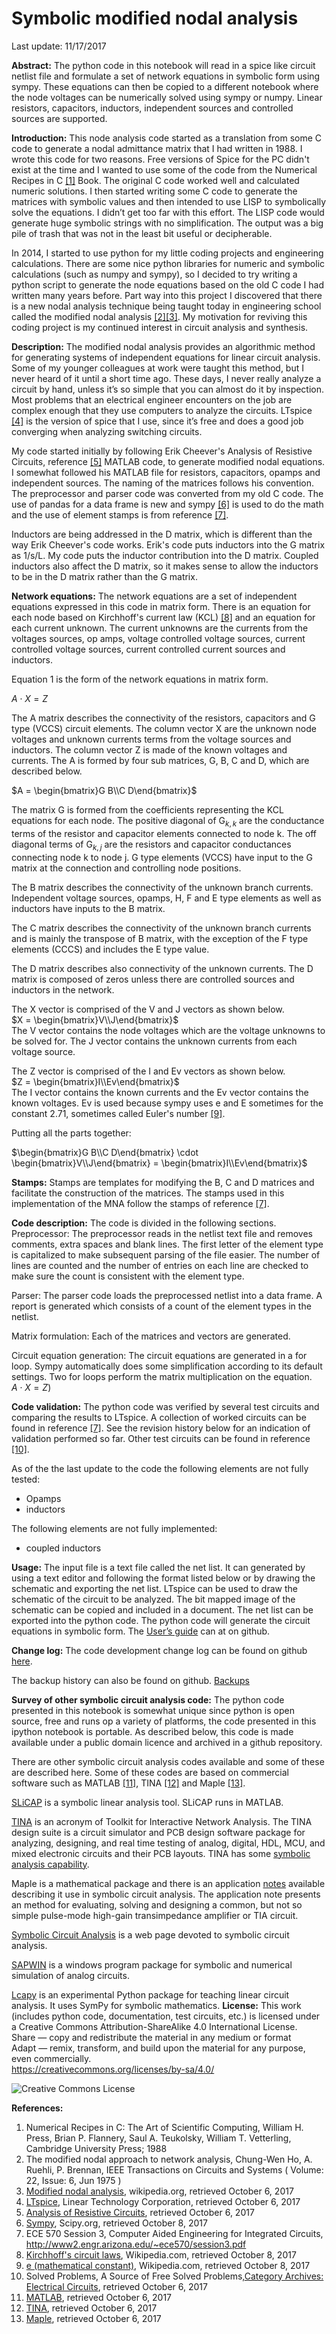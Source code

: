 # Symbolic modified nodal analysis
Last update: 11/17/2017

**Abstract:** The python code in this notebook will read in a spice like circuit netlist file and formulate a set of network equations in symbolic form using sympy. These equations can then be copied to a different notebook where the node voltages can be numerically solved using sympy or numpy.  Linear resistors, capacitors, inductors, independent sources and controlled sources are supported.

**Introduction:** This node analysis code started as a translation from some C code to generate a nodal admittance matrix that I had written in 1988.  I wrote this code for two reasons.  Free versions of Spice for the PC didn't exist at the time and I wanted to use some of the code from the Numerical Recipes in C [[1]](#ref1) Book.  The original C code worked well and calculated numeric solutions.  I then started writing some C code to generate the matrices with symbolic values and then intended to use LISP to symbolically solve the equations.  I didn’t get too far with this effort.  The LISP code would generate huge symbolic strings with no simplification.  The output was a big pile of trash that was not in the least bit useful or decipherable.

In 2014, I started to use python for my little coding projects and engineering calculations.  There are some nice python libraries for numeric and symbolic calculations (such as numpy and sympy), so I decided to try writing a python script to generate the node equations based on the old C code I had written many years before.  Part way into this project I discovered that there is a new nodal analysis technique being taught today in engineering school called the modified nodal analysis [[2]](#ref2)[[3]](#ref3).  My motivation for reviving this coding project is my continued interest in circuit analysis and synthesis.  

**Description:** The modified nodal analysis provides an algorithmic method for generating systems of independent equations for linear circuit analysis.  Some of my younger colleagues at work were taught this method, but I never heard of it until a short time ago.  These days, I never really analyze a circuit by hand, unless it’s so simple that you can almost do it by inspection.  Most problems that an electrical engineer encounters on the job are complex enough that they use computers to analyze the circuits.  LTspice [[4]](#ref4) is the version of spice that I use, since it’s free and does a good job converging when analyzing switching circuits.

My code started initially by following Erik Cheever's Analysis of Resistive Circuits, reference [[5]](#ref5) MATLAB code, to generate modified nodal equations. I somewhat followed his MATLAB file for resistors, capacitors, opamps and independent sources.  The naming of the matrices follows his convention.  The preprocessor and parser code was converted from my old C code.  The use of pandas for a data frame is new and sympy [[6]](#ref6) is used to do the math and the use of element stamps is from reference [[7]](#ref7).

Inductors are being addressed in the D matrix, which is different than the way Erik Cheever's code works.  Erik's code puts inductors into the G matrix as 1/s/L.  My code puts the inductor contribution into the D matrix.  Coupled inductors also affect the D matrix, so it makes sense to allow the inductors to be in the D matrix rather than the G matrix.

**Network equations:** The network equations are a set of independent equations expressed in this code in matrix form.  There is an equation for each node based on Kirchhoff's current law (KCL) [[8]](#ref8) and an equation for each current unknown.   The current unknowns are the currents from the voltages sources, op amps, voltage controlled voltage sources, current controlled voltage sources, current controlled current sources and inductors.

Equation 1 is the form of  the network equations in matrix form.  

$A\cdot X = Z \tag{1}$

The A matrix describes the connectivity of the resistors, capacitors and G type (VCCS) circuit elements.  The column vector X are the unknown node voltages and unknown currents terms from the voltage sources and inductors.  The column vector Z is made of the known voltages and currents.  The A is formed by four sub matrices, G, B, C and D, which are described below.

$A = \begin{bmatrix}G B\\C D\end{bmatrix}$

The matrix G is formed from the coefficients representing the KCL equations for each node.
The positive diagonal of G$_{k,k}$ are the conductance terms of the resistor and capacitor elements connected to node k.  The off diagonal terms of G$_{k,j}$ are the resistors and capacitor conductances connecting node k to node j.  G type elements (VCCS) have input to the G matrix at the connection and controlling node positions.

The B matrix describes the connectivity of the unknown branch currents.  Independent voltage sources, opamps, H, F and E type elements as well as inductors have inputs to the B matrix.

The C matrix describes the connectivity of the unknown branch currents and is mainly the transpose of B matrix, with the exception of the F type elements (CCCS) and includes the E type value. 

The D matrix describes also connectivity of the unknown currents.  The D matrix is composed of zeros unless there are controlled sources and inductors in the network.

The X vector is comprised of the V and J vectors as shown below.   
$X = \begin{bmatrix}V\\J\end{bmatrix}$  
The V vector contains the node voltages which are the voltage unknowns to be solved for.  The J vector contains the unknown currents from each voltage source.

The Z vector is comprised of the I and Ev vectors as shown below.  
$Z = \begin{bmatrix}I\\Ev\end{bmatrix}$  
The I vector contains the known currents and the Ev vector contains the known voltages.  Ev is used because sympy uses e and E sometimes for the constant 2.71, sometimes called Euler's number [[9]](#ref9).

Putting all the parts together:

$\begin{bmatrix}G B\\C D\end{bmatrix} \cdot \begin{bmatrix}V\\J\end{bmatrix} = \begin{bmatrix}I\\Ev\end{bmatrix}$

**Stamps:** Stamps are templates for modifying the B, C and D matrices and facilitate the construction of the matrices. The stamps used in this implementation of the MNA follow the stamps of reference [[7]](#ref7).  

**Code description:**  The code is divided in the following sections.  
Preprocessor:  The preprocessor reads in the netlist text file and removes comments, extra spaces and blank lines.  The first letter of the element type is capitalized to make subsequent parsing of the file easier.  The number of lines are counted and the number of entries on each line are checked to make sure the count is consistent with the element type.

Parser:  The parser code loads the preprocessed netlist into a data frame.  A report is generated which consists of a count of the element types in the netlist. 

Matrix formulation: Each of the matrices and vectors are generated.  

Circuit equation generation:  The circuit equations are generated in a for loop.  Sympy automatically does some simplification according to its default settings.  Two for loops perform the matrix multiplication on the equation.  
$A\cdot X = Z \tag{2})$

**Code validation:**  The python code was verified by several test circuits and comparing the results to LTspice.  A collection of worked circuits can be found in reference [[7]](#ref7).  See the revision history below for an indication of validation performed so far.  Other test circuits can be found in reference [[10]](#ref10).

As of the the last update to the code the following elements are not fully tested:  
- Opamps
- inductors  

The following elements are not fully implemented:  
- coupled inductors

**Usage:**  The input file is a text file called the net list.  It can generated by using a text editor and following the format listed below or by drawing the schematic and exporting the net list.  LTspice can be used to draw the schematic of the circuit to be analyzed.  The bit mapped image of the schematic can be copied and included in a document.  The net list can be exported into the python code.  The python code will generate the circuit equations in symbolic form.  The [User’s guide](https://github.com/Tiburonboy/Node-Analysis/blob/master/user_guide.md) can at on github.

**Change log:**  The code development change log can be found on github [here](https://github.com/Tiburonboy/Node-Analysis/blob/master/Change%20Log.md).

The backup history can also be found on github.
[Backups](https://github.com/Tiburonboy/Node-Analysis/tree/master/backup)

**Survey of other symbolic circuit analysis code:**  The python code presented in this notebook is somewhat unique since python is open source, free and runs op a variety of platforms, the code presented in this ipython notebook is portable.  As described below, this code is made available under a public domain licence and archived in a github repository.  

There are other symbolic circuit analysis codes available and some of these are described here.  Some of these codes are based on commercial software such as MATLAB [[11]](#ref11), TINA  [[12]](#ref12) and Maple [[13]](#ref13).  

[SLiCAP](https://www.analog-electronics.eu/slicap/slicap.html) is a symbolic linear analysis tool.  SLiCAP runs in MATLAB.  

[TINA](https://www.tina.com) is an acronym of Toolkit for Interactive Network Analysis.  The TINA design suite is a circuit simulator and PCB design software package for analyzing, designing, and real time testing of analog, digital, HDL, MCU, and mixed electronic circuits and their PCB layouts. TINA has some [symbolic analysis capability](https://www.tina.com/symbolic-analysis).

Maple is a mathematical package and there is an application [notes](https://www.maplesoft.com/applications/view.aspx?SID=1427) available describing it use in symbolic circuit analysis. The application note presents an method for evaluating, solving and designing a common, but not so simple pulse-mode high-gain transimpedance amplifier or TIA circuit. 

[Symbolic Circuit Analysis](https://rodanski.net/ben/work/symbolic/index.htm) is a web page devoted to symbolic circuit analysis.  

[SAPWIN](http://www.ewh.ieee.org/soc/es/May2001/12/Begin.htm) is a windows program package for symbolic and numerical simulation of analog circuits.

[Lcapy](https://github.com/mph-/lcapy) is an experimental Python package for teaching linear circuit analysis. It uses SymPy for symbolic mathematics. 
**License:**  This work (includes python code, documentation, test circuits, etc.) is licensed under a Creative Commons Attribution-ShareAlike 4.0 International License.  
Share — copy and redistribute the material in any medium or format  
Adapt — remix, transform, and build upon the material for any purpose, even commercially.  
https://creativecommons.org/licenses/by-sa/4.0/  

<img alt="Creative Commons License" style="border-width:0" src="https://i.creativecommons.org/l/by-sa/4.0/88x31.png" />

**References:**  
<a id='ref1'></a>
1. Numerical Recipes in C: The Art of Scientific Computing, William H. Press, Brian P. Flannery, Saul A. Teukolsky, William T. Vetterling, Cambridge University Press; 1988
<a id='ref2'></a>
1. The modified nodal approach to network analysis, Chung-Wen Ho, A. Ruehli, P. Brennan, IEEE Transactions on Circuits and Systems ( Volume: 22, Issue: 6, Jun 1975 )
<a id='ref3'></a>
1. [Modified nodal analysis](https://en.wikipedia.org/wiki/Modified_nodal_analysis), wikipedia.org, retrieved October 6, 2017
<a id='ref4'></a>
1. [LTspice](http://www.linear.com/solutions/ltspice), Linear Technology Corporation, retrieved October 6, 2017
<a id='ref5'></a>
1. [Analysis of  Resistive Circuits](http://www.swarthmore.edu/NatSci/echeeve1/Ref/mna/MNA1.html), retrieved October 6, 2017
<a id='ref6'></a>
1. [Sympy](https://www.scipy.org/), Scipy.org, retrieved October 8, 2017
<a id='ref7'></a>
1. ECE 570 Session 3, Computer Aided Engineering for Integrated Circuits, http://www2.engr.arizona.edu/~ece570/session3.pdf
<a id='ref8'></a>
1. [Kirchhoff's circuit laws](https://en.wikipedia.org/wiki/Kirchhoff%27s_circuit_laws), Wikipedia.com, retrieved October 8, 2017
<a id='ref9'></a>
1. [e (mathematical constant)](https://en.wikipedia.org/wiki/E_(mathematical_constant)), Wikipedia.com, retrieved October 8, 2017
<a id='ref10'></a>
1. Solved Problems, A Source of Free Solved Problems,[Category Archives: Electrical Circuits](http://www.solved-problems.com/circuits/electrical-circuits-problems/716/supernode-dependent-voltage-source/), retrieved October 6, 2017
<a id='ref11'></a>
1. [MATLAB](https://www.mathworks.com/products/matlab.html), retrieved October 6, 2017
<a id='ref12'></a>
1. [TINA](https://www.tina.com/), retrieved October 6, 2017
<a id='ref13'></a>
1. [Maple](https://www.maplesoft.com/), retrieved October 6, 2017

